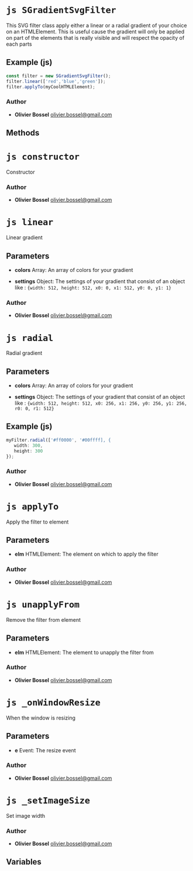 


<!-- @namespace    sugar.js.filter -->
<!-- @name    SGradientSvgFilter -->

# ```js SGradientSvgFilter ```


This SVG filter class apply either a linear or a radial gradient of your choice
on an HTMLElement.
This is useful cause the gradient will only be applied on part of the elements that is really visible and will respect the opacity
of each parts



## Example (js)

```js
const filter = new SGradientSvgFilter();
filter.linear(['red','blue','green']);
filter.applyTo(myCoolHTMLElement);
```


### Author
- **Olivier Bossel** <a href="mailto:olivier.bossel@gmail.com">olivier.bossel@gmail.com</a> 


## Methods



<!-- @name    constructor -->

# ```js constructor ```


Constructor




### Author
- **Olivier Bossel** <a href="mailto:olivier.bossel@gmail.com">olivier.bossel@gmail.com</a> 




<!-- @name    linear -->

# ```js linear ```


Linear gradient

## Parameters

- **colors**  Array: An array of colors for your gradient

- **settings**  Object: The settings of your gradient that consist of an object like : ```{width: 512, height: 512, x0: 0, x1: 512, y0: 0, y1: 1}```




### Author
- **Olivier Bossel** <a href="mailto:olivier.bossel@gmail.com">olivier.bossel@gmail.com</a> 




<!-- @name    radial -->

# ```js radial ```


Radial gradient

## Parameters

- **colors**  Array: An array of colors for your gradient

- **settings**  Object: The settings of your gradient that consist of an object like : ```{width: 512, height: 512, x0: 256, x1: 256, y0: 256, y1: 256, r0: 0, r1: 512}```



## Example (js)

```js
myFilter.radial(['#ff0000', '#00ffff], {
   width: 300,
   height: 300
});
```


### Author
- **Olivier Bossel** <a href="mailto:olivier.bossel@gmail.com">olivier.bossel@gmail.com</a> 




<!-- @name    applyTo -->

# ```js applyTo ```


Apply the filter to element

## Parameters

- **elm**  HTMLElement: The element on which to apply the filter




### Author
- **Olivier Bossel** <a href="mailto:olivier.bossel@gmail.com">olivier.bossel@gmail.com</a> 




<!-- @name    unapplyFrom -->

# ```js unapplyFrom ```


Remove the filter from element

## Parameters

- **elm**  HTMLElement: The element to unapply the filter from




### Author
- **Olivier Bossel** <a href="mailto:olivier.bossel@gmail.com">olivier.bossel@gmail.com</a> 




<!-- @name    _onWindowResize -->

# ```js _onWindowResize ```


When the window is resizing

## Parameters

- **e**  Event: The resize event




### Author
- **Olivier Bossel** <a href="mailto:olivier.bossel@gmail.com">olivier.bossel@gmail.com</a> 




<!-- @name    _setImageSize -->

# ```js _setImageSize ```


Set image width




### Author
- **Olivier Bossel** <a href="mailto:olivier.bossel@gmail.com">olivier.bossel@gmail.com</a> 


## Variables


